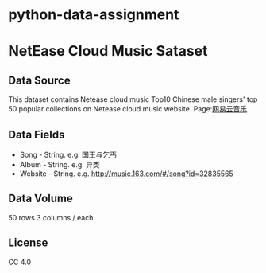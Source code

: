 # python-data-assignment

NetEase Cloud Music Sataset
====


Data Source
-------

This dataset contains Netease cloud music Top10 Chinese male singers' top 50 popular collections on Netease cloud music website.
Page:[网易云音乐](http://music.163.com/discover/artist/cat?id=1001)


Data Fields
-------

* Song - String. e.g. 国王与乞丐
* Album - String. e.g. 异类
* Website - String. e.g. http://music.163.com/#/song?id=32835565

Data Volume
-------

50 rows 3 columns / each


License
-------

CC 4.0 
